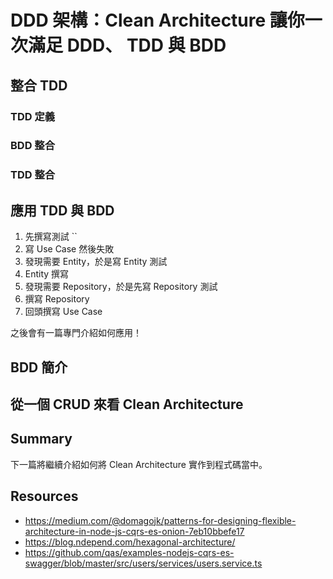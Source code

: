 # DDD 架構：Clean Architecture 讓你一次滿足 DDD、 TDD 與 BDD

## 整合 TDD

### TDD 定義

### BDD 整合

### TDD 整合

## 應用 TDD 與 BDD

1. 先撰寫測試 ``
2. 寫 Use Case 然後失敗
3. 發現需要 Entity，於是寫 Entity 測試
4. Entity 撰寫
5. 發現需要 Repository，於是先寫 Repository 測試
6. 撰寫 Repository
7. 回頭撰寫 Use Case

之後會有一篇專門介紹如何應用！

## BDD 簡介

## 從一個 CRUD 來看 Clean Architecture

## Summary

下一篇將繼續介紹如何將 Clean Architecture 實作到程式碼當中。

## Resources

- https://medium.com/@domagojk/patterns-for-designing-flexible-architecture-in-node-js-cqrs-es-onion-7eb10bbefe17
- https://blog.ndepend.com/hexagonal-architecture/
- https://github.com/qas/examples-nodejs-cqrs-es-swagger/blob/master/src/users/services/users.service.ts
